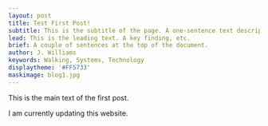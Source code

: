 ```yaml
---
layout: post
title: Test First Post!
subtitle: This is the subtitle of the page. A one-sentence text description.
lead: This is the leading text. A key finding, etc. 
brief: A couple of sentences at the top of the document. 
author: J. Williams
keywords: Walking, Systems, Technology
displaytheme: '#FF5733'
maskimage: blog1.jpg
---
```


This is the main text of the first post. 

I am currently updating this website.